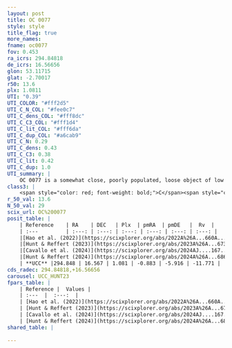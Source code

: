 ```yaml
---
layout: post
title: OC 0077
style: style
title_flag: true
more_names: 
fname: oc0077
fov: 0.453
ra_icrs: 294.84818
de_icrs: 16.56656
glon: 53.11715
glat: -2.70017
r50: 13.6
plx: 1.0811
UTI: "0.39"
UTI_COLOR: "#fff2d5"
UTI_C_N_COL: "#fee0c7"
UTI_C_dens_COL: "#fff8dc"
UTI_C_C3_COL: "#fff1d4"
UTI_C_lit_COL: "#fff6da"
UTI_C_dup_COL: "#a6cab9"
UTI_C_N: 0.29
UTI_C_dens: 0.43
UTI_C_C3: 0.38
UTI_C_lit: 0.42
UTI_C_dup: 1.0
UTI_summary: |
    OC 0077 is a somewhat close, poorly populated, loose object of low C3 quality. It was recently reported in the literature.
class3: |
    <span style="color: red; font-weight: bold;">C</span><span style="color: #FFC300; font-weight: bold;">B</span>
r_50_val: 13.6
N_50_val: 29
scix_url: OC%200077
posit_table: |
    | Reference    | RA    | DEC   | Plx  | pmRA  | pmDE   |  Rv  |
    | :---         | :---: | :---: | :---: | :---: | :---: | :---: |
    |[Hao et al. (2022)](https://scixplorer.org/abs/2022A%26A...660A...4H) | 294.869 | 16.488 | 1.092 | -0.891 | -5.896 | -- |
    |[Hunt & Reffert (2023)](https://scixplorer.org/abs/2023A%26A...673A.114H) | 294.871 | 16.449 | 1.085 | -0.903 | -5.92 | -4.449 |
    |[Cavallo et al. (2024)](https://scixplorer.org/abs/2024AJ....167...12C) | 294.815 | 16.588 | 1.084 | -- | -- | -- |
    |[Hunt & Reffert (2024)](https://scixplorer.org/abs/2024A%26A...686A..42H) | 294.871 | 16.449 | 1.085 | -0.903 | -5.92 | -4.449 |
    | **UCC** |294.848 | 16.567 | 1.081 | -0.883 | -5.916 | -11.771 | 
cds_radec: 294.84818,+16.56656
carousel: UCC_HUNT23
fpars_table: |
    | Reference |  Values |
    | :---  |  :---:  |
    | [Hao et al. (2022)](https://scixplorer.org/abs/2022A%26A...660A...4H) | `AG=0.48, age=7.3, Z=0.017` |
    | [Hunt & Reffert (2023)](https://scixplorer.org/abs/2023A%26A...673A.114H) | `AV50=1.001, diffAV50=1.564, MOD50=9.701, logAge50=7.441` |
    | [Cavallo et al. (2024)](https://scixplorer.org/abs/2024AJ....167...12C) | `AV50=1.58, dMod50=9.38, logAge50=7.99, [Fe/H]50=-0.81` |
    | [Hunt & Reffert (2024)](https://scixplorer.org/abs/2024A%26A...686A..42H) | `MassJ=115.762` |
shared_table: |
    
---
```

